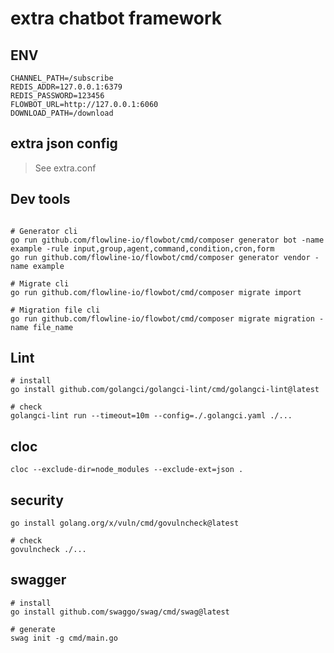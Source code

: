 # extra chatbot framework

## ENV

```shell
CHANNEL_PATH=/subscribe
REDIS_ADDR=127.0.0.1:6379
REDIS_PASSWORD=123456
FLOWBOT_URL=http://127.0.0.1:6060
DOWNLOAD_PATH=/download
```

## extra json config

> See extra.conf

## Dev tools

```shell

# Generator cli
go run github.com/flowline-io/flowbot/cmd/composer generator bot -name example -rule input,group,agent,command,condition,cron,form
go run github.com/flowline-io/flowbot/cmd/composer generator vendor -name example

# Migrate cli
go run github.com/flowline-io/flowbot/cmd/composer migrate import

# Migration file cli
go run github.com/flowline-io/flowbot/cmd/composer migrate migration -name file_name
```

## Lint

```shell
# install
go install github.com/golangci/golangci-lint/cmd/golangci-lint@latest

# check
golangci-lint run --timeout=10m --config=./.golangci.yaml ./...
```

## cloc

```shell
cloc --exclude-dir=node_modules --exclude-ext=json .
```

## security

```shell
go install golang.org/x/vuln/cmd/govulncheck@latest

# check
govulncheck ./...
```

## swagger

```shell
# install
go install github.com/swaggo/swag/cmd/swag@latest

# generate
swag init -g cmd/main.go
```
